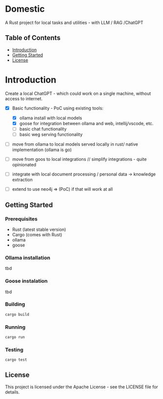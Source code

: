 # Domestic

A Rust project for local tasks and utilities - with LLM / RAG /ChatGPT


## Table of Contents

- [Introduction](#introduction)
- [Getting Started](#getting-started)
- [License](#license)


# Introduction


Create a local ChatGPT - which could work on a single machine, without access to internet.

- [x] Basic functionality - PoC using existing tools: 
    - [x] ollama install with local models
    - [x] goose for integration between ollama and web, intellij/vscode, etc.
    - [ ] basic chat functionality
    - [ ] basic weg serving functionality
- [ ] move from ollama to local models served locally in rust/ native implementation (ollama is go)
- [ ] move from goos to local integrations // simplify integrations - quite opinionated
- [ ] integrate with local document processing / personal data -> knowledge extraction 
- [ ] extend to use neo4j =>  (PoC) if that will work at all 



## Getting Started

### Prerequisites

- Rust (latest stable version)
- Cargo (comes with Rust)
- ollama
- goose

### Ollama installation

tbd


### Goose instalation

tbd


### Building

```bash
cargo build
```

### Running

```bash
cargo run
```

### Testing

```bash
cargo test
```

## License

This project is licensed under the Apache License - see the LICENSE file for details.
